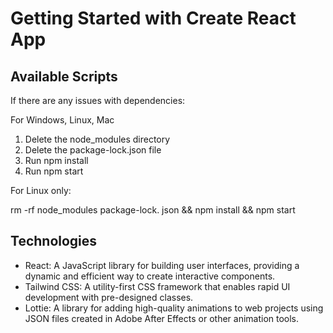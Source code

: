# Getting Started with Create React App


## Available Scripts


If there are any issues with dependencies:

For Windows, Linux, Mac

1. Delete the node_modules directory
2. Delete the package-lock.json file
3. Run npm install
4. Run npm start


For Linux only:

rm -rf node_modules package-lock. json && npm install && npm start

## Technologies

- React: A JavaScript library for building user interfaces, providing a dynamic and efficient way to create interactive components.
- Tailwind CSS: A utility-first CSS framework that enables rapid UI development with pre-designed classes.
- Lottie: A library for adding high-quality animations to web projects using JSON files created in Adobe After Effects or other animation tools.
